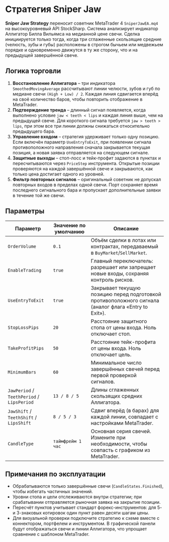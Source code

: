 # Стратегия Sniper Jaw

**Sniper Jaw Strategy** переносит советник MetaTrader 4 `SniperJawEA.mq4` на высокоуровневый API StockSharp. Система анализирует индикатор Аллигатор Билла Вильямса на медианной цене свечи. Сделка инициируется только тогда, когда три сглаженные скользящие средние (челюсть, зубы и губы) расположены в строгом бычьем или медвежьем порядке и одновременно движутся в ту же сторону, что и на предыдущей завершённой свече.

## Логика торговли

1. **Восстановление Аллигатора** – три индикатора `SmoothedMovingAverage` рассчитывают линии челюсти, зубов и губ по медиане свечи `(High + Low) / 2`. Каждая линия сдвигается вперёд на своё количество баров, чтобы повторить отображение в MetaTrader.
2. **Подтверждение тренда** – длинный сигнал появляется, когда выполнено условие `jaw < teeth < lips` и каждая линия выше, чем на предыдущей свече. Для короткого сигнала требуется `jaw > teeth > lips`, при этом все три линии должны снижаться относительно предыдущего бара.
3. **Управление входом** – стратегия удерживает только одну позицию. Если включён параметр `UseEntryToExit`, при появлении сигнала противоположного направления сначала закрывается текущая позиция, а новая заявка отправляется на следующем сигнале.
4. **Защитные выходы** – стоп-лосс и тейк-профит задаются в пунктах и пересчитываются через `PriceStep` инструмента. Открытые позиции проверяются на каждой завершённой свече и закрываются, как только цена достигает одного из уровней.
5. **Фильтр повторных сигналов** – оригинальный советник не допускал повторных входов в пределах одной свечи. Порт сохраняет время последнего сигнального бара и пропускает дополнительные заявки в течение той же свечи.

## Параметры

| Параметр | Значение по умолчанию | Описание |
|----------|-----------------------|----------|
| `OrderVolume` | `0.1` | Объём сделки в лотах или контрактах, передаваемый в `BuyMarket`/`SellMarket`. |
| `EnableTrading` | `true` | Главный переключатель: разрешает или запрещает новые входы, сохраняя контроль рисков. |
| `UseEntryToExit` | `true` | Закрывает текущую позицию перед подготовкой противоположного сигнала (аналог флага «Entry to Exit»). |
| `StopLossPips` | `20` | Расстояние защитного стопа от цены входа. Ноль отключает стоп. |
| `TakeProfitPips` | `50` | Расстояние тейк-профита от цены входа. Ноль отключает цель. |
| `MinimumBars` | `60` | Минимальное число завершённых свечей перед первой проверкой сигналов. |
| `JawPeriod` / `TeethPeriod` / `LipsPeriod` | `13 / 8 / 5` | Длины сглаженных скользящих средних Аллигатора. |
| `JawShift` / `TeethShift` / `LipsShift` | `8 / 5 / 3` | Сдвиг вперёд (в барах) для каждой линии, совпадает с настройками MetaTrader. |
| `CandleType` | `таймфрейм 1 час` | Основная серия свечей. Измените при необходимости, чтобы совпасть с графиком из MetaTrader. |

## Примечания по эксплуатации

- Обрабатываются только завершённые свечи (`CandleStates.Finished`), чтобы избегать частичных значений.
- Уровни стопа и цели отслеживаются внутри стратегии; при срабатывании отправляется рыночная заявка на закрытие позиции.
- Пересчёт пунктов учитывает стандарт форекс-инструментов: для 5- и 3-знаковых котировок один пункт равен десяти шагам цены.
- Для визуальной проверки подключите стратегию к схеме вместе с коннектором, портфелем и инструментом. В графической панели будут отображаться свечи и линии Аллигатора, что упрощает сравнение с шаблоном MetaTrader.
